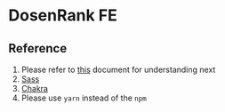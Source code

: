 # DosenRank FE

## Reference

1. Please refer to [this](https://nextjs.org/docs/getting-started) document for understanding next
2. [Sass](https://sass-lang.com/)
3. [Chakra](https://chakra-ui.com/getting-started)
4. Please use `yarn` instead of the `npm`
